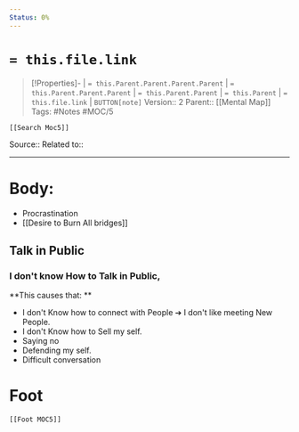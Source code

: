 ```yaml
---
Status: 0%
---
```

# `= this.file.link`
>[!Properties]- | `= this.Parent.Parent.Parent.Parent` |  `= this.Parent.Parent.Parent` | `= this.Parent.Parent` | `= this.Parent` | `= this.file.link` | `BUTTON[note]`
>Version:: 2
>Parent:: [[Mental Map]]
>Tags: #Notes #MOC/5
```meta-bind-embed
[[Search Moc5]]
```
Source::
Related to::
***
# Body:
- Procrastination
- [[Desire to Burn All bridges]]

## Talk in Public
### I don't know How to Talk in Public, 
**This causes that: **
- I don't Know how to connect with People ➔  I don't like meeting New People.
- I don't Know how to Sell my self.
- Saying no
- Defending my self.
- Difficult conversation









# Foot
```meta-bind-embed
[[Foot MOC5]]
```